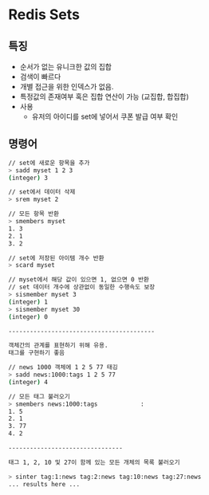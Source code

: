 # Redis Sets

## 특징

- 순서가 없는 유니크한 값의 집합
- 검색이 빠르다
- 개별 접근을 위한 인덱스가 없음.
- 특정값의 존재여부 혹은 집합 연산이 가능 (교집합, 합집합)
- 사용
  - 유저의 아이디를 set에 넣어서 쿠폰 발급 여부 확인

## 명령어
```sh
// set에 새로운 항목을 추가
> sadd myset 1 2 3
(integer) 3

// set에서 데이터 삭제
> srem myset 2

// 모든 항목 반환
> smembers myset
1. 3
2. 1
3. 2

// set에 저장된 아이템 개수 반환
> scard myset

// myset에서 해당 값이 있으면 1, 없으면 0 반환
// set 데이터 개수에 상관없이 동일한 수행속도 보장
> sismember myset 3
(integer) 1
> sismember myset 30
(integer) 0

-----------------------------------------

객체간의 관계를 표현하기 위해 유용.
태그를 구현하기 좋음

// news 1000 객체에 1 2 5 77 태깅
> sadd news:1000:tags 1 2 5 77
(integer) 4

// 모든 태그 불러오기
> smembers news:1000:tags            : 
1. 5
2. 1
3. 77
4. 2

--------------------------------

태그 1, 2, 10 및 27이 함께 있는 모든 개체의 목록 불러오기

> sinter tag:1:news tag:2:news tag:10:news tag:27:news
... results here ...


```

